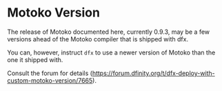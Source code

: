 # Motoko Version

The release of Motoko documented here, currently 0.9.3, may be a few versions ahead of the Motoko compiler that is shipped with dfx.

You can, however, instruct `dfx` to use a newer version of Motoko than the one it shipped with.

Consult the forum for details (https://forum.dfinity.org/t/dfx-deploy-with-custom-motoko-version/7665).

